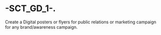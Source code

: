 # -SCT_GD_1-.
Create a Digital posters or flyers for public relations or marketing campaign for any brand/awareness campaign.

